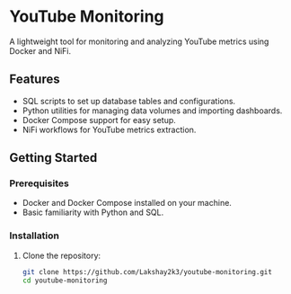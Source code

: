 # YouTube Monitoring

A lightweight tool for monitoring and analyzing YouTube metrics using Docker and NiFi.

## Features
- SQL scripts to set up database tables and configurations.
- Python utilities for managing data volumes and importing dashboards.
- Docker Compose support for easy setup.
- NiFi workflows for YouTube metrics extraction.

## Getting Started
### Prerequisites
- Docker and Docker Compose installed on your machine.
- Basic familiarity with Python and SQL.

### Installation
1. Clone the repository:
   ```bash
   git clone https://github.com/Lakshay2k3/youtube-monitoring.git
   cd youtube-monitoring
